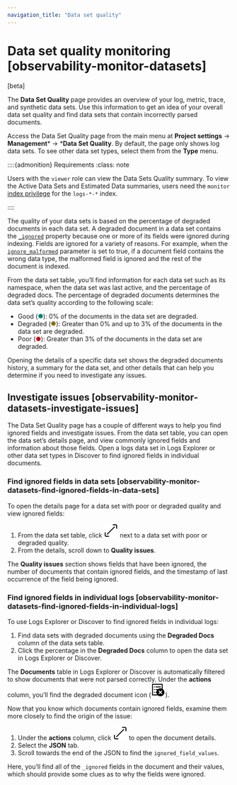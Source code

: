 ```yaml
---
navigation_title: "Data set quality"
---
```


# Data set quality monitoring [observability-monitor-datasets]


[beta]

The **Data Set Quality** page provides an overview of your log, metric, trace, and synthetic data sets. Use this information to get an idea of your overall data set quality and find data sets that contain incorrectly parsed documents.

Access the Data Set Quality page from the main menu at **Project settings** → **Management*** → ***Data Set Quality**. By default, the page only shows log data sets. To see other data set types, select them from the **Type** menu.

::::{admonition} Requirements
:class: note

Users with the `viewer` role can view the Data Sets Quality summary. To view the Active Data Sets and Estimated Data summaries, users need the `monitor` [index privilege](../../../deploy-manage/users-roles/cluster-or-deployment-auth/elasticsearch-privileges.md#privileges-list-indices) for the `logs-*-*` index.

::::


The quality of your data sets is based on the percentage of degraded documents in each data set. A degraded document in a data set contains the [`_ignored`](asciidocalypse://docs/elasticsearch/docs/reference/elasticsearch/mapping-reference/mapping-ignored-field.md) property because one or more of its fields were ignored during indexing. Fields are ignored for a variety of reasons. For example, when the [`ignore_malformed`](asciidocalypse://docs/elasticsearch/docs/reference/elasticsearch/mapping-reference/mapping-ignored-field.md) parameter is set to true, if a document field contains the wrong data type, the malformed field is ignored and the rest of the document is indexed.

From the data set table, you’ll find information for each data set such as its namespace, when the data set was last active, and the percentage of degraded docs. The percentage of degraded documents determines the data set’s quality according to the following scale:

* Good (![Good icon](../../../images/serverless-green-dot-icon.png "")): 0% of the documents in the data set are degraded.
* Degraded (![Degraded icon](../../../images/serverless-yellow-dot-icon.png "")): Greater than 0% and up to 3% of the documents in the data set are degraded.
* Poor (![Poor icon](../../../images/serverless-red-dot-icon.png "")): Greater than 3% of the documents in the data set are degraded.

Opening the details of a specific data set shows the degraded documents history, a summary for the data set, and other details that can help you determine if you need to investigate any issues.


## Investigate issues [observability-monitor-datasets-investigate-issues]

The Data Set Quality page has a couple of different ways to help you find ignored fields and investigate issues. From the data set table, you can open the data set’s details page, and view commonly ignored fields and information about those fields. Open a logs data set in Logs Explorer or other data set types in Discover to find ignored fields in individual documents.


### Find ignored fields in data sets [observability-monitor-datasets-find-ignored-fields-in-data-sets]

To open the details page for a data set with poor or degraded quality and view ignored fields:

1. From the data set table, click ![expand icon](../../../images/serverless-expand.svg "") next to a data set with poor or degraded quality.
2. From the details, scroll down to **Quality issues**.

The **Quality issues** section shows fields that have been ignored, the number of documents that contain ignored fields, and the timestamp of last occurrence of the field being ignored.


### Find ignored fields in individual logs [observability-monitor-datasets-find-ignored-fields-in-individual-logs]

To use Logs Explorer or Discover to find ignored fields in individual logs:

1. Find data sets with degraded documents using the **Degraded Docs** column of the data sets table.
2. Click the percentage in the **Degraded Docs** column to open the data set in Logs Explorer or Discover.

The **Documents** table in Logs Explorer or Discover is automatically filtered to show documents that were not parsed correctly. Under the **actions** column, you’ll find the degraded document icon (![degraded document icon](../../../images/serverless-indexClose.svg "")).

Now that you know which documents contain ignored fields, examine them more closely to find the origin of the issue:

1. Under the **actions** column, click ![expand icon](../../../images/serverless-expand.svg "") to open the document details.
2. Select the **JSON** tab.
3. Scroll towards the end of the JSON to find the `ignored_field_values`.

Here, you’ll find all of the `_ignored` fields in the document and their values, which should provide some clues as to why the fields were ignored.
